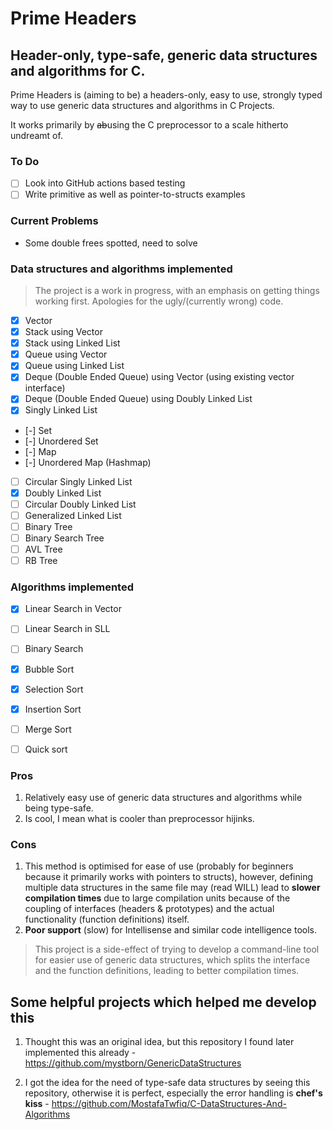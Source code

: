 # Prime Headers
## Header-only, type-safe, generic data structures and algorithms for C.

Prime Headers is (aiming to be) a headers-only, easy to use, strongly typed way to use generic data structures and algorithms in C Projects.

It works primarily by ~~ab~~using the C preprocessor to a scale hitherto undreamt of.

### To Do
- [ ] Look into GitHub actions based testing
- [ ] Write primitive as well as pointer-to-structs examples

### Current Problems
- Some double frees spotted, need to solve

### Data structures and algorithms implemented

> The project is a work in progress, with an emphasis on getting things working first. Apologies for the ugly/(currently wrong) code.

- [x] Vector
- [x] Stack using Vector
- [x] Stack using Linked List
- [x] Queue using Vector
- [x] Queue using Linked List
- [x] Deque (Double Ended Queue) using Vector (using existing vector interface)
- [x] Deque (Double Ended Queue) using Doubly Linked List
- [x] Singly Linked List
- [-] Set
- [-] Unordered Set
- [-] Map
- [-] Unordered Map (Hashmap)
- [ ] Circular Singly Linked List
- [x] Doubly Linked List
- [ ] Circular Doubly Linked List
- [ ] Generalized Linked List
- [ ] Binary Tree
- [ ] Binary Search Tree
- [ ] AVL Tree
- [ ] RB Tree

### Algorithms implemented

- [x] Linear Search in Vector
- [ ] Linear Search in SLL
- [ ] Binary Search
- [x] Bubble Sort
- [x] Selection Sort
- [x] Insertion Sort
- [ ] Merge Sort
- [ ] Quick sort


### Pros

1. Relatively easy use of generic data structures and algorithms while being type-safe.
2. Is cool, I mean what is cooler than preprocessor hijinks.

### Cons

1. This method is optimised for ease of use (probably for beginners because it primarily works with pointers to structs), however, defining multiple data structures in the same file may (read WILL) lead to **slower compilation times** due to large compilation units because of the coupling of interfaces (headers & prototypes) and the actual functionality (function definitions) itself.
2. **Poor support** (slow) for Intellisense and similar code intelligence tools.

> This project is a side-effect of trying to develop a command-line tool for easier use of generic data structures, which splits the interface and the function definitions, leading to better compilation times.


## Some helpful projects which helped me develop this

1. Thought this was an original idea, but this repository I found later implemented this already - https://github.com/mystborn/GenericDataStructures

2. I got the idea for the need of type-safe data structures by seeing this repository, otherwise it is perfect, especially the error handling is **chef's kiss** - https://github.com/MostafaTwfiq/C-DataStructures-And-Algorithms